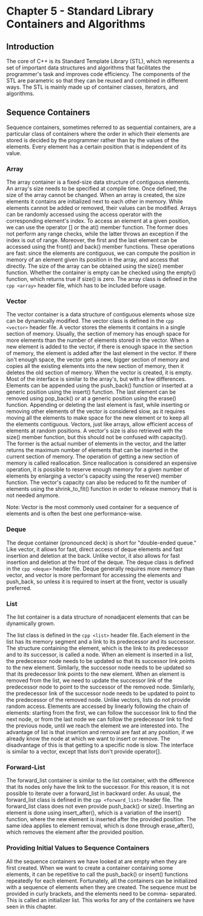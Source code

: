 # Chapter 5 - Standard Library Containers and Algorithms

## Introduction

The core of C++ is its Standard Template Library (STL), which represents a set of important data structures and algorithms that facilitates the programmer's task and improves code efficiency.
The components of the STL are parametric so that they can be reused and combined in different ways. The STL is mainly made up of container classes, iterators, and algorithms.

## Sequence Containers

Sequence containers, sometimes referred to as sequential containers, are a particular class of containers where the order in which their elements are stored is decided by the programmer rather than by the values of the elements. Every element has a certain position that is independent of its value.

### Array
The array container is a fixed-size data structure of contiguous elements.
An array's size needs to be specified at compile time. Once defined, the size of the array
cannot be changed.
When an array is created, the size elements it contains are initialized next to each other in memory. While elements cannot be added or removed, their values can be modified.
Arrays can be randomly accessed using the access operator with the corresponding element's index. To access an element at a given position, we can use the operator [] or the at() member function. The former does not perform any range checks, while the latter throws an exception if the index is out of range. Moreover, the first and the last element can be accessed using the front() and back() member functions.
These operations are fast: since the elements are contiguous, we can compute the position in memory of an element given its position in the array, and access that directly.
The size of the array can be obtained using the size() member function. Whether the container is empty can be checked using the empty() function, which returns true if size() is zero.
The array class is defined in the ```cpp <array>``` header file, which has to be included before usage.

### Vector
The vector container is a data structure of contiguous elements whose size can be dynamically modified.
The vector class is defined in the ```cpp <vector>``` header file.
A vector stores the elements it contains in a single section of memory. Usually, the section of memory has enough space for more elements than the number of elements stored in the vector. When a new element is added to the vector, if there is enough space in the section of memory, the element is added after the last element in the vector. If there isn't enough space, the vector gets a new, bigger section of memory and copies all the existing elements into the new section of memory, then it deletes the old section of memory. 
When the vector is created, it is empty.
Most of the interface is similar to the array's, but with a few differences.
Elements can be appended using the push_back() function or inserted at a generic position using the insert() function. The last element can be removed using pop_back() or at a generic position using the erase() function.
Appending or deleting the last element is fast, while inserting or removing other elements of the vector is considered slow, as it requires moving all the elements to make space for the new element or to keep all the elements contiguous.
Vectors, just like arrays, allow efficient access of elements at random positions. A vector's size is also retrieved with the size() member function, but this should not be confused with capacity(). The former is the actual number of elements in the vector, and the latter returns the maximum number of elements that can be inserted in the current section of memory.
The operation of getting a new section of memory is called reallocation. Since reallocation is considered an expensive operation, it is possible to reserve enough memory for a given number of elements by enlarging a vector's capacity using the reserve() member function. The vector's capacity can also be reduced to fit the number of elements using the shrink_to_fit() function in order to release memory that is not needed anymore.

Note: Vector is the most commonly used container for a sequence of elements and is often the best one performance-wise.

### Deque

The deque container (pronounced deck) is short for "double-ended queue." Like vector, it allows for fast, direct access of deque elements and fast insertion and deletion at the back. Unlike vector, it also allows for fast insertion and deletion at the front of the deque.
The deque class is defined in the ```cpp <deque>``` header file.
Deque generally requires more memory than vector, and vector is more performant for accessing the elements and push_back, so unless it is required to insert at the front, vector is usually preferred.

### List

The list container is a data structure of nonadjacent elements that can be dynamically grown.

The list class is defined in the ```cpp <list>``` header file.
Each element in the list has its memory segment and a link to its predecessor and its successor. The structure containing the element, which is the link to its predecessor and to its successor, is called a node.
When an element is inserted in a list, the predecessor node needs to be updated so that its successor link points to the new element. Similarly, the successor node needs to be updated so that its predecessor link points to the new element.
When an element is removed from the list, we need to update the successor link of
the predecessor node to point to the successor of the removed node. Similarly, the predecessor link of the successor node needs to be updated to point to the predecessor of the removed node.
Unlike vectors, lists do not provide random access. Elements are accessed by linearly following the chain of elements: starting from the first, we can follow the successor link to find the next node, or from the last node we can follow the predecessor link to find the previous node, until we reach the element we are interested into.
The advantage of list is that insertion and removal are fast at any position, if we already know the node at which we want to insert or remove. The disadvantage of this is that getting to a specific node is slow.
The interface is similar to a vector, except that lists don't provide operator[].

### Forward-List

The forward_list container is similar to the list container, with the difference that its nodes only have the link to the successor. For this reason, it is not possible to iterate over a forward_list in backward order.
As usual, the forward_list class is defined in the ```cpp <forward_list>``` header file.
The forward_list class does not even provide push_back() or size(). Inserting an element is done using insert_after(), which is a variation of the insert() function, where the new element is inserted after the provided position. The same idea applies to element removal, which is done through erase_after(), which removes the element after the provided position.


### Providing Initial Values to Sequence Containers

All the sequence containers we have looked at are empty when they are first created. When we want to create a container containing some elements, it can be repetitive to
call the push_back() or insert() functions repeatedly for each element.
Fortunately, all the containers can be initialized with a sequence of elements when they are created.
The sequence must be provided in curly brackets, and the elements need to be comma-
separated. This is called an initializer list.
This works for any of the containers we have seen in this chapter.